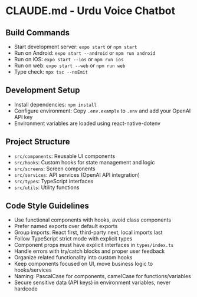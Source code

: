 # CLAUDE.md - Urdu Voice Chatbot

## Build Commands
- Start development server: `expo start` or `npm start`
- Run on Android: `expo start --android` or `npm run android`
- Run on iOS: `expo start --ios` or `npm run ios`
- Run on web: `expo start --web` or `npm run web`
- Type check: `npx tsc --noEmit`

## Development Setup
- Install dependencies: `npm install`
- Configure environment: Copy `.env.example` to `.env` and add your OpenAI API key
- Environment variables are loaded using react-native-dotenv

## Project Structure
- `src/components`: Reusable UI components
- `src/hooks`: Custom hooks for state management and logic
- `src/screens`: Screen components
- `src/services`: API services (OpenAI API integration)
- `src/types`: TypeScript interfaces
- `src/utils`: Utility functions

## Code Style Guidelines
- Use functional components with hooks, avoid class components
- Prefer named exports over default exports
- Group imports: React first, third-party next, local imports last
- Follow TypeScript strict mode with explicit types
- Component props must have explicit interfaces in `types/index.ts`
- Handle errors with try/catch blocks and proper user feedback
- Organize related functionality into custom hooks
- Keep components focused on UI, move business logic to hooks/services
- Naming: PascalCase for components, camelCase for functions/variables
- Secure sensitive data (API keys) in environment variables, never hardcode